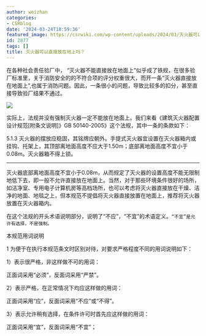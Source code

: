 ```yaml
---
author: weizhan
categories:
- CSRblog
date: '2024-03-24T18:59:36'
featured_image: https://csrwiki.com/wp-content/uploads/2024/03/灭火器可以直接放在地上吗.webp
id: 2877
tags: []
title: 灭火器可以直接放在地上吗？
---
```


在各种社会责任验厂中，
“灭火器不能直接放在地面上”似乎成了铁规，在很多验厂标准里，关于消防安全的的不符合项的评分权重很大，而开一条“灭火器直接放在地面上”,也属于消防问题。因此，一条很小的问题，导致比较多的扣分，甚至直接导致验厂结果不通过。

![](https://csrwiki.com/wp-content/uploads/2024/03/灭火器可以直接放在地上吗.webp)

实际上，法规并没有强制灭火器一定不能放在地面上。我们来看《建筑灭火器配置设计规范[附条文说明]》GB 50140-2005》这个法规，其中一条的条款如下：

5.1.3
灭火器的摆放应稳固，其铭牌应朝外。手提式灭火器宜设置在灭火器箱内或挂钩、托架上，其顶部离地面高度不应大于1.50m；底部离地面高度不宜小于0.08m。灭火器箱不得上锁。

* * *

灭火器底部离地面高度不宜小于0.08m，从而规定了灭火器的设置高度不能无限制地低下去，即一般不允许直接放在地面上。当然，对于那些环境条件很好的场所，如洁净室、专用电子计算机房等高档场所，也可以考虑将灭火器直接放在干燥、洁净的地面、地毯之上，但本规范不提倡将灭火器直接放置在地面上，推荐将灭火器放置在灭火器箱内。

在这个法规的开头术语说明部分，说明了“不应”，“不宜”的术语定义。`“不宜”是允许有选择，不是强制。`

本规范用词说明

1 为便于在执行本规范条文时区别对待，对要求严格程度不同的用词说明如下：

1）表示很严格，非这样做不可的用词：

正面词采用“必须”，反面词采用“严禁”。

2）表示严格，在正常情况下均应这样做的用词：

正面词采用“应”，反面词采用“不应”或“不得”。

3）表示允许稍有选择，在条件许可时首先应这样做的用词：

正面词采用“宜”，反面词采用“不宜”；

